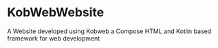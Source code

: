 # KobWebWebsite
A Website developed using Kobweb a Compose HTML and Kotlin based framework for web development
